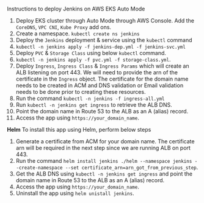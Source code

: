 Instructions to deploy Jenkins on AWS EKS Auto Mode
  1. Deploy EKS cluster through Auto Mode through AWS Console. Add the ` CoreDNS `, ` VPC CNI `, ` Kube Proxy ` add ons.
  2. Create a namespace. ` kubectl create ns jenkins `
  3. Deploy the `Jenkins` deployment & service using the `kubectl` command
  4. ` kubectl -n jenkins apply -f jenkins-dep.yml -f jenkins-svc.yml `
  5. Deploy `PVC` & `Storage Class` using below `kubectl` command.
  6. `kubectl -n jenkins apply -f pvc.yml -f storage-class.yml`.
  5. Deploy `Ingress`, `Ingress Class` & `Ingress Params` which will create an ALB listening on port 443. We will need to provide the arn of the certificate in the `Ingress` object. The certificate for the domain name needs to be created in ACM and DNS validation or Email validation needs to be done prior to creating these resources.
  6. Run the command ` kubectl -n jenkins -f ingress-all.yml `
  7. Run `kubectl -n jenkins get ingress` to retrieve the ALB DNS.
  8. Point the domain name in Route 53 to the ALB as an A (alias) record.
  9. Access the app using `https://your_domain_name`.

**Helm**
To install this app using Helm, perform below steps
  1. Generate a certificate from ACM for your domain name. The certificate arn will be required in the next step since we are running ALB on port 443.
  2. Run the command `helm install jenkins ./helm --namespace jenkins --create-namespace --set certificate_arn=arn_got_from_previous_step`.
  3. Get the ALB DNS using `kubectl -n jenkins get ingress` and point the domain name in Route 53 to the ALB as an A (alias) record.
  4. Access the app using `https://your_domain_name`.
  5. Uninstall the app using `helm unistall jenkins`.
